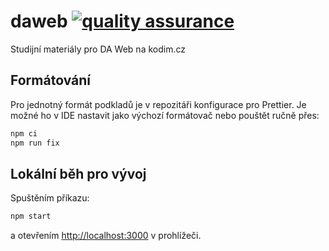 # daweb [![quality assurance](https://github.com/Czechitas-podklady-WEB/daweb-vyuka/actions/workflows/quality-assurance.yml/badge.svg)](https://github.com/Czechitas-podklady-WEB/daweb-vyuka/actions)

Studijní materiály pro DA Web na kodim.cz

## Formátování

Pro jednotný formát podkladů je v repozitáři konfigurace pro Prettier. Je možné ho v IDE nastavit jako výchozí formátovač nebo pouštět ručně přes:

```sh
npm ci
npm run fix
```

## Lokální běh pro vývoj

Spuštěním příkazu:

```sh
npm start
```

a otevřením [http://localhost:3000](http://localhost:3000) v prohlížeči.

